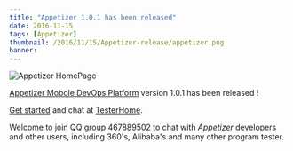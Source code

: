 ```yaml
---
title: "Appetizer 1.0.1 has been released"
date: 2016-11-15
tags: [Appetizer]
thumbnail: /2016/11/15/Appetizer-release/appetizer.png
banner: 
---
```


![Appetizer HomePage](/2016/11/15/Appetizer-release/appetizer-page.png)

[Appetizer Mobole DevOps Platform](https://www.appetizer.io/) version 1.0.1 has been released !

[Get started](https://blog.appetizer.io/2016/11/02/get-started-cn/) and chat at [TesterHome](https://testerhome.com/topics/6284).

Welcome to join QQ group 467889502 to chat with *Appetizer* developers and other users, including 360's, Alibaba's and many other program tester.
